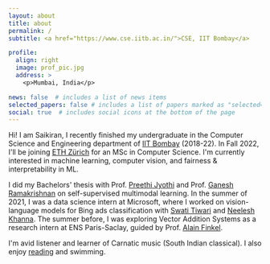 ```yaml
---
layout: about
title: about
permalink: /
subtitle: <a href="https://www.cse.iitb.ac.in/">CSE, IIT Bombay</a>

profile:
  align: right
  image: prof_pic.jpg
  address: >
    <p>Mumbai, India</p>

news: false  # includes a list of news items
selected_papers: false # includes a list of papers marked as "selected={true}"
social: true  # includes social icons at the bottom of the page
---
```


Hi! I am Saikiran, I recently finished my undergraduate in the Computer Science and Engineering department of [IIT Bombay](https://www.cse.iitb.ac.in/) (2018-22). 
In Fall 2022, I'll be joining [ETH Zürich](https://inf.ethz.ch/) for an MSc in Computer Science. 
I'm currently interested in machine learning, computer vision, and fairness & interpretability in ML.

I did my Bachelors' thesis with Prof. [Preethi Jyothi](https://www.cse.iitb.ac.in/~pjyothi/) and Prof. [Ganesh Ramakrishnan](https://www.cse.iitb.ac.in/~ganesh/) on self-supervised multimodal learning. 
In the summer of 2021, I was a data science intern at Microsoft, where I worked on vision-language models for Bing ads classification with [Swati Tiwari](https://www.linkedin.com/in/swati-tiwari-1805/) and [Neelesh Khanna](https://www.linkedin.com/in/nekhanna/).
The summer before, I was exploring Vector Addition Systems as a research intern at ENS Paris-Saclay, guided by Prof. [Alain Finkel](http://www.lsv.fr/~finkel/). 

I'm avid listener and learner of Carnatic music (South Indian classical). I also enjoy [reading](https://www.goodreads.com/skeleton-detective) and swimming. 

<!-- Write your biography here. Tell the world about yourself. Link to your favorite [subreddit](http://reddit.com). You can put a picture in, too. The code is already in, just name your picture `prof_pic.jpg` and put it in the `img/` folder.

Put your address / P.O. box / other info right below your picture. You can also disable any these elements by editing `profile` property of the YAML header of your `_pages/about.md`. Edit `_bibliography/papers.bib` and Jekyll will render your [publications page](/al-folio/publications/) automatically.

Link to your social media connections, too. This theme is set up to use [Font Awesome icons](http://fortawesome.github.io/Font-Awesome/) and [Academicons](https://jpswalsh.github.io/academicons/), like the ones below. Add your Facebook, Twitter, LinkedIn, Google Scholar, or just disable all of them. -->
